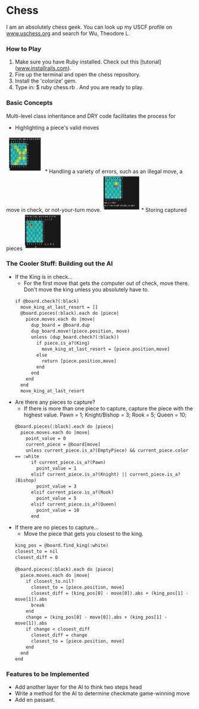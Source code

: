 # Chess

I am an absolutely chess geek. You can look up my USCF profile on www.uschess.org and search for Wu, Theodore L.

### How to Play
1. Make sure you have Ruby installed. Check out this [tutorial] (www.installrails.com).
2. Fire up the terminal and open the chess repository.
3. Install the 'colorize' gem.
4. Type in: $ ruby chess.rb . And you are ready to play.

### Basic Concepts
Multi-level class inheritance and DRY code facilitates the process for
* Highlighting a piece's valid moves
<img src = "images/all-moves.png" height="100px" width="100px" />
* Handling a variety of errors, such as an illegal move, a move in check, or not-your-turn move.
<img src = "images/error-handling.png" height="100px" width="100px" />
* Storing captured pieces
<img src = "images/pieces.png" height="100px" width="100px" />

### The Cooler Stuff: Building out the AI

* If the King is in check...
  - For the first move that gets the computer out of check, move there. Don't move the king unless you absolutely have to.
  ```
  if @board.check?(:black)
    move_king_at_last_resort = []
    @board.pieces(:black).each do |piece|
      piece.moves.each do |move|
        dup_board = @board.dup
        dup_board.move!(piece.position, move)
        unless (dup_board.check?(:black))
          if piece.is_a?(King)
            move_king_at_last_resort = [piece.position,move]
          else
            return [piece.position,move]
          end
        end
      end
    end
    move_king_at_last_resort
  ```
* Are there any pieces to capture?
  - If there is more than one piece to capture, capture the piece with the highest value.
  Pawn = 1; Knight/Bishop = 3; Rook = 5; Queen = 10;
  ```
  @board.pieces(:black).each do |piece|
    piece.moves.each do |move|
      point_value = 0
      current_piece = @board[move]
      unless current_piece.is_a?(EmptyPiece) && current_piece.color == :white
        if current_piece.is_a?(Pawn)
          point_value = 1
        elsif current_piece.is_a?(Knight) || current_piece.is_a?(Bishop)
          point_value = 3
        elsif current_piece.is_a?(Rook)
          point_value = 5
        elsif current_piece.is_a?(Queen)
          point_value = 10
        end
  ```
* If there are no pieces to capture...
  - Move the piece that gets you closest to the king.
  ```
  king_pos = @board.find_king(:white)
  closest_to = nil
  closest_diff = 0

  @board.pieces(:black).each do |piece|
    piece.moves.each do |move|
      if closest_to.nil?
        closest_to = [piece.position, move]
        closest_diff = (king_pos[0] - move[0]).abs + (king_pos[1] - move[1]).abs
        break
      end
      change = (king_pos[0] - move[0]).abs + (king_pos[1] - move[1]).abs
      if change < closest_diff
        closest_diff = change
        closest_to = [piece.position, move]
      end
    end
  end
  ```

### Features to be Implemented
* Add another layer for the AI to think two steps head
* Write a method for the AI to determine checkmate game-winning move
* Add en passant.
